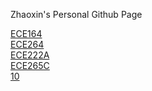 Zhaoxin's Personal Github Page

[ECE164](https://zhaoxin-hu.github.io/ECE164/)<br/>
[ECE264](https://zhaoxin-hu.github.io/ECE264/)<br/>
[ECE222A](https://zhaoxin-hu.github.io/ECE222A/)<br/>
[ECE265C](https://zhaoxin-hu.github.io/ECE265C/)<br/>
[10](https://zhaoxin-hu.github.io/10-learn/)<br/>
